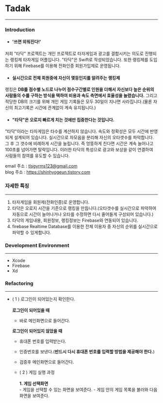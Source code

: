 # Tadak
------------
### Introduction<br />
* #### '쓰면 외워진다!'
저희 "타닥" 프로젝트는 개인 프로젝트로 타자게임과 광고를 결합시키는 의도로 진행되는 랭킹제 타자게임 어플입니다.  "타닥"은 Swift로 작성되었습니다. 또한 랭킹제를 도입하기 위해 Firebase를 이용해 전화인증 회원가입제로 운영됩니다. <br />

* #### 실시간으로 전체 회원중에 자신이 몇등인지를 알려주는 랭킹제
랭킹은 **DB를 점수별 노드로 나누어 점수구간별로 인원을 더해서 자신보다 높은 순위의 사람들의 수를 구하는 방식을 택하여 비용과 속도 측면에서 효율성을 늘렸습니다.** 그리고 적당한 DB의 크기를 위해 개인 게임 기록들은 모두 30일이 지나면 사라집니다.(물론 자신의 최고기록은 시간에 관계없이 계속 유지됩니다.) 
* #### "타닥"은 오로지 빠르게 치는 것에만 집중한다는 것입니다.
"타닥"이라는 타자게임은 타수를 계산하지 않습니다. 속도와 정확성은 모두 시간에 반영되게 설계되어 있습니다. 실시간으로 자모음을 분리해 자신의 오타갯수를 파악합니다. 그 후 그 갯수에 비례하게 시간을 늘립니다. 즉 엉뚱하게 친다면 시간은 계속 늘어나고 100초를 넘어가면 탈락입니다. 이러한 타닥의 특성으로 광고와 보상을 같이 연결하여 사람들의 참여를 유도할 수 있습니다. <br />

email 주소 : tlsgyrms123@gmail.com<br />
blog 주소 : https://shinhyogeun.tistory.com<br />

### 자세한 특징
------------
1. 타자게임을 회원제(전화인증)로 운영합니다.
2. 타닥은 오로지 시간을 기준으로 랭킹을 만듭니다.(오타갯수를 실시간으로 파악하여 자동으로 시간이 늘어나거나 오타를 수정하면 다시 줄어들게 구성되어 있습니다.)
3. 타닥의 게임내용, 회원정보, 랭킹정보는 Firebase와 연동되어 있습니다.
4. firebase Realtime Database를 이용한 전체 이용자 중 자신의 순위를 실시간으로 파악할 수 있게합니다.

### Development Environment
------------
- Xcode
- Firebase
- Xd

### Refactoring
---------------
- ( 1 )  로그인이 되어있는지 확인한다.
    <br>
    <br>
    <strong>로그인이 되어있을 때</strong><br>
    - 바로 메인화면으로 들어간다.
    
    
    <strong>로그인이 되어있지 않았을 때</strong><br>
    - 휴대폰 번호를 입력받는다.
    - 인증번호를 보낸다.(**반드시 다시 휴대폰 번호를 입력할 방법을 제공해야 한다.**)
    - 검증후 메인화면으로 들어간다.

    
    - ( 2 ) 게임 실행 과정
        <br>
        <br>
        <strong>1. 게임 선택화면</strong><br>
            - 게임을 선택할 수 있는 화면을 보여준다.
            - 게임 안의 게임 목록을 불러와 다음 화면을 보여준다.

 
